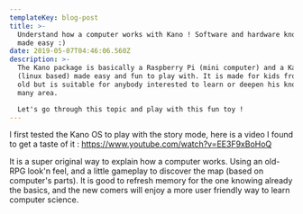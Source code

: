 ```yaml
---
templateKey: blog-post
title: >-
  Understand how a computer works with Kano ! Software and hardware knowledge
  made easy :)
date: 2019-05-07T04:46:06.560Z
description: >-
  The Kano package is basically a Raspberry Pi (mini computer) and a Kano Os
  (linux based) made easy and fun to play with. It is made for kids from 6years
  old but is suitable for anybody interested to learn or deepen his knowledge in
  many area.

  Let's go through this topic and play with this fun toy !
---
```

I first tested the Kano OS to play with the story mode, here is a video I found to get a taste of it : https://www.youtube.com/watch?v=EE3F9xBoHoQ

It is a super original way to explain how a computer works. Using an old-RPG look'n feel, and a little gameplay to discover the map (based on computer's parts). It is good to refresh memory for the one knowing already the basics, and the new comers will enjoy a more user friendly way to learn computer science.
